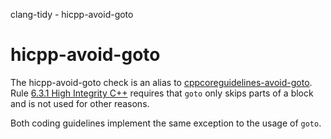 clang-tidy - hicpp-avoid-goto

</div>

# hicpp-avoid-goto

The <span class="title-ref">hicpp-avoid-goto</span> check is an alias to
[cppcoreguidelines-avoid-goto](https://clang.llvm.org/extra/clang-tidy/checks/cppcoreguidelines-avoid-goto.html). Rule
[6.3.1 High Integrity
C++](http://www.codingstandard.com/rule/6-3-1-ensure-that-the-labels-for-a-jump-statement-or-a-switch-condition-appear-later-in-the-same-or-an-enclosing-block/)
requires that `goto` only skips parts of a block and is not used for
other reasons.

Both coding guidelines implement the same exception to the usage of
`goto`.
